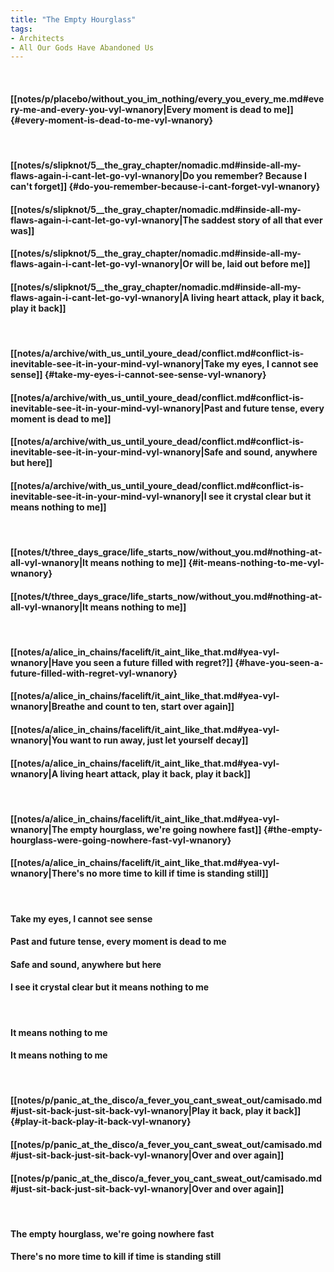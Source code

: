 ```yaml
---
title: "The Empty Hourglass"
tags:
- Architects
- All Our Gods Have Abandoned Us
---
```

&nbsp;
#### [[notes/p/placebo/without_you_im_nothing/every_you_every_me.md#every-me-and-every-you-vyl-wnanory|Every moment is dead to me]] {#every-moment-is-dead-to-me-vyl-wnanory}
&nbsp;
#### [[notes/s/slipknot/5__the_gray_chapter/nomadic.md#inside-all-my-flaws-again-i-cant-let-go-vyl-wnanory|Do you remember? Because I can't forget]] {#do-you-remember-because-i-cant-forget-vyl-wnanory}
#### [[notes/s/slipknot/5__the_gray_chapter/nomadic.md#inside-all-my-flaws-again-i-cant-let-go-vyl-wnanory|The saddest story of all that ever was]]
#### [[notes/s/slipknot/5__the_gray_chapter/nomadic.md#inside-all-my-flaws-again-i-cant-let-go-vyl-wnanory|Or will be, laid out before me]]
#### [[notes/s/slipknot/5__the_gray_chapter/nomadic.md#inside-all-my-flaws-again-i-cant-let-go-vyl-wnanory|A living heart attack, play it back, play it back]]
&nbsp;
#### [[notes/a/archive/with_us_until_youre_dead/conflict.md#conflict-is-inevitable-see-it-in-your-mind-vyl-wnanory|Take my eyes, I cannot see sense]] {#take-my-eyes-i-cannot-see-sense-vyl-wnanory}
#### [[notes/a/archive/with_us_until_youre_dead/conflict.md#conflict-is-inevitable-see-it-in-your-mind-vyl-wnanory|Past and future tense, every moment is dead to me]]
#### [[notes/a/archive/with_us_until_youre_dead/conflict.md#conflict-is-inevitable-see-it-in-your-mind-vyl-wnanory|Safe and sound, anywhere but here]]
#### [[notes/a/archive/with_us_until_youre_dead/conflict.md#conflict-is-inevitable-see-it-in-your-mind-vyl-wnanory|I see it crystal clear but it means nothing to me]]
&nbsp;
#### [[notes/t/three_days_grace/life_starts_now/without_you.md#nothing-at-all-vyl-wnanory|It means nothing to me]] {#it-means-nothing-to-me-vyl-wnanory}
#### [[notes/t/three_days_grace/life_starts_now/without_you.md#nothing-at-all-vyl-wnanory|It means nothing to me]]
&nbsp;
#### [[notes/a/alice_in_chains/facelift/it_aint_like_that.md#yea-vyl-wnanory|Have you seen a future filled with regret?]] {#have-you-seen-a-future-filled-with-regret-vyl-wnanory}
#### [[notes/a/alice_in_chains/facelift/it_aint_like_that.md#yea-vyl-wnanory|Breathe and count to ten, start over again]]
#### [[notes/a/alice_in_chains/facelift/it_aint_like_that.md#yea-vyl-wnanory|You want to run away, just let yourself decay]]
#### [[notes/a/alice_in_chains/facelift/it_aint_like_that.md#yea-vyl-wnanory|A living heart attack, play it back, play it back]]
&nbsp;
#### [[notes/a/alice_in_chains/facelift/it_aint_like_that.md#yea-vyl-wnanory|The empty hourglass, we're going nowhere fast]] {#the-empty-hourglass-were-going-nowhere-fast-vyl-wnanory}
#### [[notes/a/alice_in_chains/facelift/it_aint_like_that.md#yea-vyl-wnanory|There's no more time to kill if time is standing still]]
&nbsp;
#### Take my eyes, I cannot see sense
#### Past and future tense, every moment is dead to me
#### Safe and sound, anywhere but here
#### I see it crystal clear but it means nothing to me
&nbsp;
#### It means nothing to me
#### It means nothing to me
&nbsp;
#### [[notes/p/panic_at_the_disco/a_fever_you_cant_sweat_out/camisado.md#just-sit-back-just-sit-back-vyl-wnanory|Play it back, play it back]] {#play-it-back-play-it-back-vyl-wnanory}
#### [[notes/p/panic_at_the_disco/a_fever_you_cant_sweat_out/camisado.md#just-sit-back-just-sit-back-vyl-wnanory|Over and over again]]
#### [[notes/p/panic_at_the_disco/a_fever_you_cant_sweat_out/camisado.md#just-sit-back-just-sit-back-vyl-wnanory|Over and over again]]
&nbsp;
#### The empty hourglass, we're going nowhere fast
#### There's no more time to kill if time is standing still

